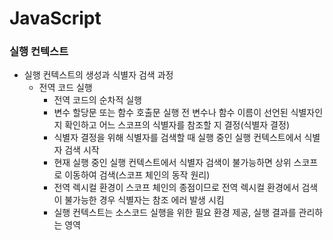 # JavaScript
### 실행 컨텍스트
* 실행 컨텍스트의 생성과 식별자 검색 과정
  * 전역 코드 실행
    * 전역 코드의 순차적 실행
    * 변수 할당문 또는 함수 호출문 실행 전 변수나 함수 이름이 선언된 식별자인지 확인하고 어느 스코프의 식별자를 참조할 지 결정(식별자 결정)
    * 식별자 결정을 위해 식별자를 검색할 때 실행 중인 실행 컨텍스트에서 식별자 검색 시작
    * 현재 실행 중인 실행 컨텍스트에서 식별자 검색이 불가능하면 상위 스코프로 이동하여 검색(스코프 체인의 동작 원리)
    * 전역 렉시컬 환경이 스코프 체인의 종점이므로 전역 렉시컬 환경에서 검색이 불가능한 경우 식별자는 참조 에러 발생 시킴
    * 실행 컨텍스트는 소스코드 실행을 위한 필요 환경 제공, 실행 결과를 관리하는 영역